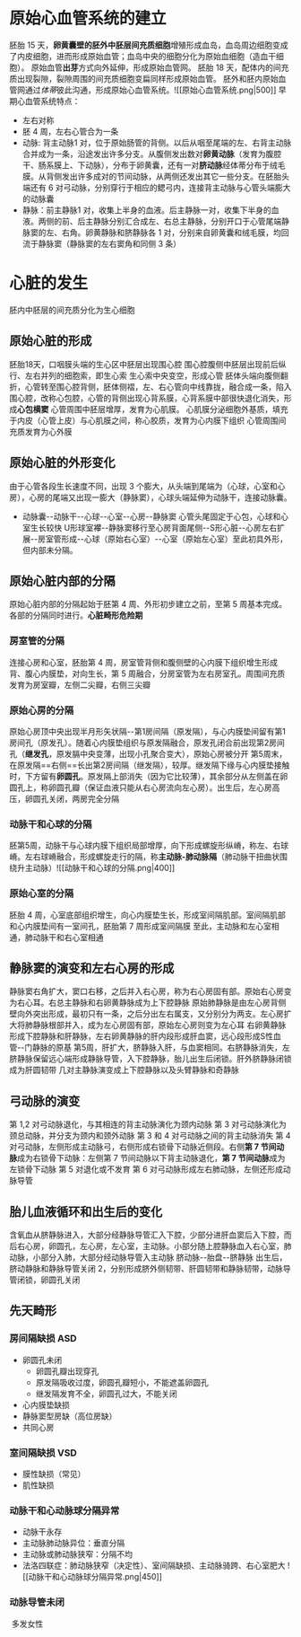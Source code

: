 # 原始心血管系统的建立
胚胎 15 天，**卵黄囊壁的胚外中胚层间充质细胞**增殖形成血岛，血岛周边细胞变成了内皮细胞，进而形成原始血管；血岛中央的细胞分化为原始血细胞（造血干细胞）。
原始血管**出芽**方式向外延伸，形成原始血管网。
胚胎 18 天，配体内的间充质出现裂隙，裂隙周围的间充质细胞变扁同样形成原始血管。
胚外和胚内原始血管网通过*体蒂*彼此沟通，形成原始心血管系统。![[原始心血管系统.png|500]]
早期心血管系统特点：
- 左右对称
- 胚 4 周，左右心管合为一条
- 动脉: 背主动脉1 对，位于原始肠管的背侧。以后从咽至尾端的左、右背主动脉合并成为一条，沿途发出许多分支。从腹侧发出数对**卵黄动脉**（发育为腹腔干、肠系膜上、下动脉），分布于卵黄囊，还有一对**脐动脉**经体蒂分布于绒毛膜。从背侧发出许多成对的节间动脉，从两侧还发出其它一些分支。在胚胎头端还有 6 对弓动脉，分别穿行于相应的鳃弓内，连接背主动脉与心管头端膨大的动脉囊
- 静脉：前主静脉1 对，收集上半身的血液。后主静脉一对，收集下半身的血液。两侧的前、后主静脉分别汇合成左、右总主静脉，分别开口于心管尾端静脉窦的左、右角。卵黄静脉和脐静脉各 1 对，分别来自卵黄囊和绒毛膜，均回流于静脉窦（静脉窦的左右窦角和同侧 3 条）
# 心脏的发生
胚内中胚层的间充质分化为生心细胞
## 原始心脏的形成
胚胎18天，口咽膜头端的生心区中胚层出现围心腔
围心腔腹侧中胚层出现前后纵行、左右并列的细胞索，即生心索
生心索中央变空，形成心管
胚体头端向腹侧翻折，心管转至围心腔背侧，胚体侧褶，左、右心管向中线靠拢，融合成一条，陷入围心腔，改称心包腔，心管的背侧出现心背系膜，心背系膜中部很快退化消失，形成**心包横窦**
心管周围中胚层增厚，发育为心肌膜。
心肌膜分泌细胞外基质，填充于内皮（心管上皮）与心肌膜之间，称心胶质，发育为心内膜下组织
心管周围间充质发育为心外膜
## 原始心脏的外形变化
由于心管各段生长速度不同，出现 3 个膨大，从头端到尾端为（心球，心室和心房），心房的尾端又出现一膨大（静脉窦），心球头端延伸为动脉干，连接动脉囊。
- 动脉囊--动脉干--心球--心室--心房--静脉窦
心管头尾固定于心包，心球和心室生长较快
U形球室襻--静脉窦移行至心房背面尾侧--S形心脏--心房左右扩展--房室管形成--心球（原始右心室）--心室（原始左心室）至此初具外形，但内部未分隔。
## 原始心脏内部的分隔
原始心脏内部的分隔起始于胚第 4 周、外形初步建立之前，至第 5 周基本完成。各部的分隔同时进行。**心脏畸形危险期**
### 房室管的分隔
连接心房和心室，胚胎第 4 周，房室管背侧和腹侧壁的心内膜下组织增生形成背、腹心内膜垫，对向生长，第 5 周融合，分房室管为左右房室孔。周围间充质发育为房室瓣，左侧二尖瓣，右侧三尖瓣
### 原始心房的分隔
原始心房顶中央出现半月形矢状隔--第1房间隔（原发隔），与心内膜垫间留有第1房间孔（原发孔）。随着心内膜垫组织与原发隔融合，原发孔闭合前出现第2房间孔（**继发孔**，原发膈中央变薄，出现小孔聚合变大），原始心房被分开
第5周末，在原发隔==右侧==长出第2房间隔（继发隔），较厚。继发隔下缘与心内膜垫接触时，下方留有**卵圆孔**。原发隔上部消失（因为它比较薄），其余部分从左侧盖在卵圆孔上，称卵圆孔瓣（保证血液只能从右心房流向左心房）。出生后，左心房高压，卵圆孔关闭，两房完全分隔
### 动脉干和心球的分隔
胚第5周，动脉干与心球内膜下组织局部增厚，向下形成螺旋形纵嵴，称左、右球嵴。左右球嵴融合，形成螺旋走行的隔，称**主动脉-肺动脉隔**（肺动脉干扭曲状围绕升主动脉）![[动脉干和心球的分隔.png|400]]
### 原始心室的分隔
胚胎 4 周，心室底部组织增生，向心内膜垫生长，形成室间隔肌部。室间隔肌部和心内膜垫间有一室间孔，胚胎第 7 周形成室间隔膜
至此，主动脉和左心室相通，肺动脉干和右心室相通
## 静脉窦的演变和左右心房的形成
静脉窦右角扩大，窦口右移，之后并入右心房，称为右心房固有部。原始右心房变为右心耳。右总主静脉和右卵黄静脉成为上下腔静脉
原始肺静脉是由左心房背侧壁向外突出形成，最初只有一条，之后分出左右属支，又分别分为两支。左心房扩大将肺静脉根部并入，成为左心房固有部，原始左心房则变为左心耳
右卵黄静脉形成下腔静脉和肝静脉，左右卵黄静脉的肝内段形成肝血窦，远心段形成S性血管--门静脉的原基
第5周，肝扩大，脐静脉入肝，与血窦相同。右脐静脉消失，左脐静脉保留远心端形成静脉导管，入下腔静脉，胎儿出生后闭锁。肝外脐静脉闭锁成为肝圆韧带
几对主静脉演变成上下腔静脉以及头臂静脉和奇静脉
## 弓动脉的演变
第 1,2 对弓动脉退化，与其相连的背主动脉演化为颈内动脉
第 3 对弓动脉演化为颈总动脉，并分支为颈内和颈外动脉
第 3 和 4 对弓动脉之间的背主动脉消失
第 4 对弓动脉，左侧形成主动脉弓，右侧形成右锁骨下动脉近侧段。右侧**第 7 节间动脉**成为右锁骨下动脉：左侧第 7 节间动脉以下背主动脉退化，**第 7 节间动脉**成为左锁骨下动脉
第 5 对退化或不发育
第 6 对弓动脉形成左右肺动脉，左侧还形成动脉导管
## 胎儿血液循环和出生后的变化
含氧血从脐静脉进入，大部分经静脉导管汇入下腔，少部分进肝血窦后入下腔，而后右心房，卵圆孔，左心房，左心室，主动脉。小部分随上腔静脉血入右心室，肺动脉，小部分入肺，大部分经动脉导管入主动脉
脐动脉--胎盘--脐静脉
出生后，脐动静脉和静脉导管关闭 2，分别形成脐外侧韧带、肝圆韧带和静脉韧带，动脉导管闭锁，卵圆孔关闭
## 先天畸形
### 房间隔缺损 ASD
- 卵圆孔未闭
	- 卵圆孔瓣出现穿孔
	- 原发隔吸收过度，卵圆孔瓣短小，不能遮盖卵圆孔
	- 继发隔发育不全，卵圆孔过大，不能关闭
- 心内膜垫缺损
- 静脉窦型房缺（高位房缺）
- 共同心房
### 室间隔缺损 VSD
- 膜性缺损（常见）
- 肌性缺损
### 动脉干和心动脉球分隔异常
- 动脉干永存
- 主动脉肺动脉异位：垂直分隔
- 主动脉或肺动脉狭窄：分隔不均
- 法洛四联症：肺动脉狭窄（决定性）、室间隔缺损、主动脉骑跨、右心室肥大 
  ![[动脉干和心动脉球分隔异常.png|450]]

### 动脉导管未闭
 多发女性
 